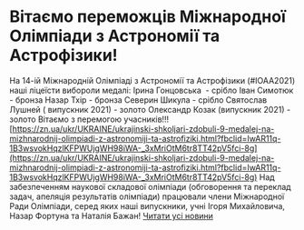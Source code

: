 
# Вітаємо переможців Міжнародної Олімпіади з Астрономії та Астрофізики!
На 14-ій Міжнародній Олімпіаді з Астрономії та Астрофізики (#IOAA2021) наші ліцеїсти вибороли медалі:
Ірина Гонцовська  - срібло
Іван Симотюк - бронза
Назар Тхір - бронза
Северин Шикула - срібло
Святослав Лушней ( випускник 2021) - золото
Олександр Козак (випускник 2021) - золото
Вітаємо з перемогою учасників!!!
[https://zn.ua/ukr/UKRAINE/ukrajinski-shkoljari-zdobuli-9-medalej-na-mizhnarodnij-olimpiadi-z-astronomiji-ta-astrofiziki.html?fbclid=IwAR11q-1B3wsvokHqzlKFPWUjgWH98iWA-_3xMriOtM6tr8TT42pV5fci-8g](https://zn.ua/ukr/UKRAINE/ukrajinski-shkoljari-zdobuli-9-medalej-na-mizhnarodnij-olimpiadi-z-astronomiji-ta-astrofiziki.html?fbclid=IwAR11q-1B3wsvokHqzlKFPWUjgWH98iWA-_3xMriOtM6tr8TT42pV5fci-8g)
Над забезпеченням наукової складової олімпіади (обговорення та переклад задач, апеляція результатів олімпіади) працювали члени Міжнародної Ради Олімпіади, серед яких наші випускники, учні Ігоря Михайловича, Назар Фортуна та Наталія Бажан!
[Читати усі новини](/news)
       